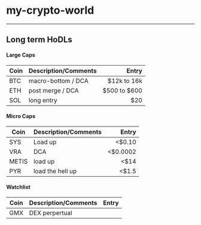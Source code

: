# my-crypto-world

---

## Long term HoDLs

#### Large Caps

| Coin| Description/Comments|Entry|
| ----|:-------------| -----:|
| BTC| macro-bottom / DCA | $12k to 16k |
| ETH| post merge / DCA | $500 to $600 |
| SOL| long entry | $20|


#### Micro Caps
| Coin| Description/Comments|Entry|
| ----|:-------------| -----:|
| SYS| Load up | <$0.10|
| VRA| DCA | <$0.0002|
| METIS| load up | <$14|
| PYR| load the hell up | <$1.5|


#### Watchlist
| Coin| Description/Comments|Entry|
| ----|:-------------| -----:|
| GMX | DEX perpertual | |
